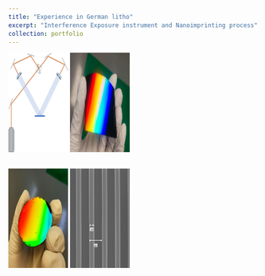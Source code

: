 ```yaml
---
title: "Experience in German litho"
excerpt: "Interference Exposure instrument and Nanoimprinting process"
collection: portfolio
---
```


<div class="image-grid">
  <div class="image-row">
    <img src="/images/干涉曝光.png" width="120" height="200" alt="Interference Exposure">
    <img src="/images/mold.png" width="120" height="200" alt="Mold">
  </div>
  
  <div class="image-row" style="margin-top: 30px;">
    <img src="/images/2-inch.png" width="120" height="200" alt="2-inch Wafer">
    <img src="/images/top.png" width="120" height="200" alt="Top View">
  </div>
</div>